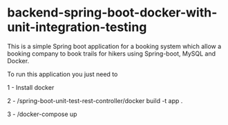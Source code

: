 # backend-spring-boot-docker-with-unit-integration-testing


This is a simple Spring boot application for a booking system which allow a booking company to book trails for hikers using Spring-boot, MySQL and Docker.

To run this application you just need to 

1 - Install docker

2 - /spring-boot-unit-test-rest-controller/docker build -t app .

3 - /docker-compose up


